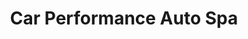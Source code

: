 ---
title: "Car Performance Auto Spa"
url: /ciudad-del-este/car-performance-auto-spa/
shop: reparación de automóviles
---